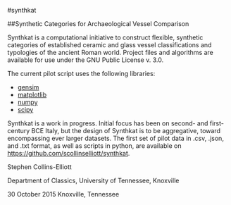 #synthkat

##Synthetic Categories for Archaeological Vessel Comparison

Synthkat is a computational initiative to construct flexible,
synthetic categories of established ceramic and glass vessel
classifications and typologies of the ancient Roman world.
Project files and algorithms are available for use under the
GNU Public License v. 3.0.

The current pilot script uses the following libraries:
- [gensim](https://radimrehurek.com/gensim/)
- [matplotlib](http://matplotlib.org/)
- [numpy](http://www.numpy.org)
- [scipy](https://www.scipy.org)

Synthkat is a work in progress. Initial focus has been on
second- and first-century BCE Italy, but the design of
Synthkat is to be aggregative, toward encompassing ever
larger datasets. The first set of pilot data in .csv,
.json, and .txt format, as well as scripts in python,
are available on https://github.com/scollinselliott/synthkat.

Stephen Collins-Elliott

Department of Classics, University of Tennessee, Knoxville

30 October 2015
Knoxville, Tennessee
